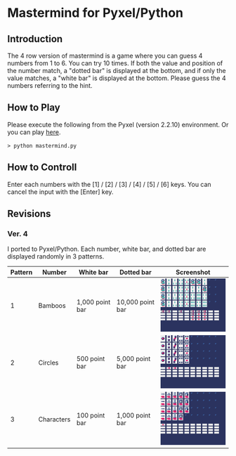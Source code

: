 # Mastermind for Pyxel/Python

## Introduction

The 4 row version of mastermind is a game where you can guess 4 numbers from 1 to 6. 
You can try 10 times. 
If both the value and position of the number match, a "dotted bar" is displayed at the bottom, 
and if only the value matches, a "white bar" is displayed at the bottom. 
Please guess the 4 numbers referring to the hint.

## How to Play

Please execute the following from the Pyxel (version 2.2.10) environment.
Or you can play [here](https://kitao.github.io/pyxel/wasm/launcher/?run=jay-kumogata.PyxelChip8.pyxel.mastermind.mastermind&packages=numpy).

	> python mastermind.py

## How to Controll

Enter each numbers with the [1] / [2] / [3] / [4] / [5] / [6] keys. 
You can cancel the input with the [Enter] key. 

## Revisions

### Ver. 4

I ported to Pyxel/Python.
Each number, white bar, and dotted bar are displayed randomly in 3 patterns.

|Pattern|Number|White bar|Dotted bar|Screenshot|
|-------|------|---------|----------|----------|
|1|Bamboos|1,000 point bar|10,000 point bar|<img src="https://github.com/jay-kumogata/PyxelChip8/blob/main/pyxel/mastermind/screenshots/mastermind03.gif" width="196">|
|2|Circles|500 point bar|5,000 point bar|<img src="https://github.com/jay-kumogata/PyxelChip8/blob/main/pyxel/mastermind/screenshots/mastermind02.gif" width="196">|
|3|Characters|100 point bar|1,000 point bar|<img src="https://github.com/jay-kumogata/PyxelChip8/blob/main/pyxel/mastermind/screenshots/mastermind01.gif" width="196">|
